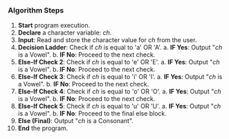 

### Algorithm Steps

1.  **Start** program execution.
2.  **Declare** a character variable: $ch$.
3.  **Input**: Read and store the character value for $ch$ from the user.
4.  **Decision Ladder**: Check if $ch$ is equal to 'a' OR 'A'.
    a.  **IF Yes**: Output "$ch$ is a Vowel".
    b.  **IF No**: Proceed to the next check.
5.  **Else-If Check 2**: Check if $ch$ is equal to 'e' OR 'E'.
    a.  **IF Yes**: Output "$ch$ is a Vowel".
    b.  **IF No**: Proceed to the next check.
6.  **Else-If Check 3**: Check if $ch$ is equal to 'i' OR 'I'.
    a.  **IF Yes**: Output "$ch$ is a Vowel".
    b.  **IF No**: Proceed to the next check.
7.  **Else-If Check 4**: Check if $ch$ is equal to 'o' OR 'O'.
    a.  **IF Yes**: Output "$ch$ is a Vowel".
    b.  **IF No**: Proceed to the next check.
8.  **Else-If Check 5**: Check if $ch$ is equal to 'u' OR 'U'.
    a.  **IF Yes**: Output "$ch$ is a Vowel".
    b.  **IF No**: Proceed to the final else block.
9.  **Else (Final)**: Output "$ch$ is a Consonant".
10. **End** the program.
